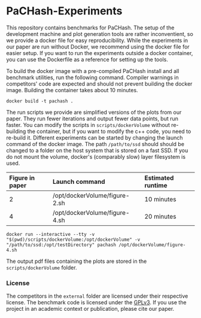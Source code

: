 # PaCHash-Experiments

This repository contains benchmarks for PaCHash.
The setup of the development machine and plot generation tools are rather inconventient, so we provide a docker file for easy reproducibility.
While the experiments in our paper are run without Docker, we recommend using the docker file for easier setup.
If you want to run the experiments outside a docker container, you can use the Dockerfile as a reference for setting up the tools.

To build the docker image with a pre-compiled PaCHash install and all benchmark utilities, run the following command.
Compiler warnings in competitors' code are expected and should not prevent building the docker image.
Building the container takes about 10 minutes.

```
docker build -t pachash .
```

The run scripts we provide are simplified versions of the plots from our paper.
They run fewer iterations and output fewer data points, but run faster.
You can modify the scripts in `scripts/dockerVolume` without re-building the container, but if you want to modify the c++ code, you need to re-build it.
Different experiments can be started by changing the launch command of the docker image.
The path `/path/to/ssd` should should be changed to a folder on the host system that is stored on a fast SSD.
If you do not mount the volume, docker's (comparably slow) layer filesystem is used.


| Figure in paper | Launch command                | Estimated runtime  |
| :-------------- | :---------------------------- | :----------------- |
| 2               | /opt/dockerVolume/figure-2.sh | 10 minutes         |
| 4               | /opt/dockerVolume/figure-4.sh | 20 minutes         |

```
docker run --interactive --tty -v "$(pwd)/scripts/dockerVolume:/opt/dockerVolume" -v "/path/to/ssd:/opt/testDirectory" pachash /opt/dockerVolume/figure-4.sh
```

The output pdf files containing the plots are stored in the `scripts/dockerVolume` folder.

### License
The competitors in the `external` folder are licensed under their respective license.
The benchmark code is licensed under the [GPLv3](/LICENSE).
If you use the project in an academic context or publication, please cite our paper.
